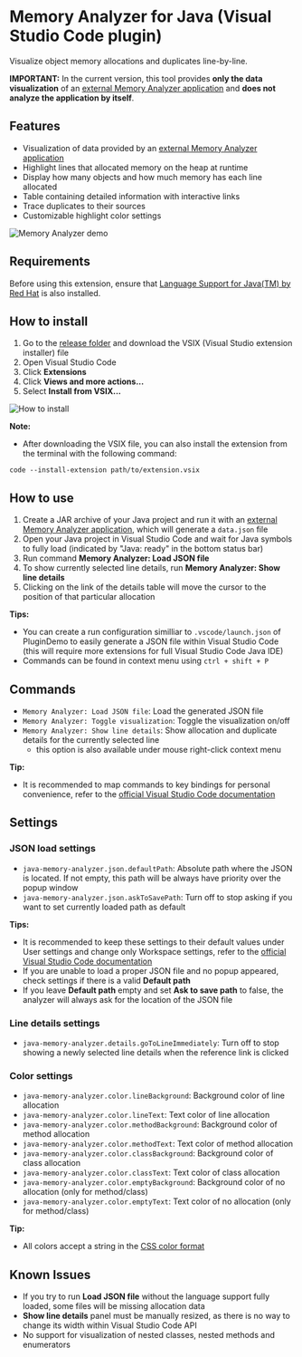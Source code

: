 # Memory Analyzer for Java (Visual Studio Code plugin)
Visualize object memory allocations and duplicates line-by-line.

__IMPORTANT:__ In the current version, this tool provides **only the data visualization** of an [external Memory Analyzer application](https://gitlab.kiv.zcu.cz/lipka/java-memory-allocation-analyser) and **does not analyze the application by itself**.

## Features
- Visualization of data provided by an [external Memory Analyzer application](https://gitlab.kiv.zcu.cz/lipka/java-memory-allocation-analyser)
- Highlight lines that allocated memory on the heap at runtime
- Display how many objects and how much memory has each line allocated
- Table containing detailed information with interactive links
- Trace duplicates to their sources
- Customizable highlight color settings

![Memory Analyzer demo](https://gitlab.kiv.zcu.cz/lipka/visualisation-of-allocations/-/raw/main/readme/demo.gif?ref_type=heads)

## Requirements
Before using this extension, ensure that [Language Support for Java(TM) by Red Hat](https://marketplace.visualstudio.com/items?itemName=redhat.java) is also installed.

## How to install
1. Go to the [release folder](https://gitlab.kiv.zcu.cz/lipka/visualisation-of-allocations/-/tree/main/release?ref_type=heads) and download the VSIX (Visual Studio extension installer) file
2. Open Visual Studio Code
3. Click **Extensions**
4. Click **Views and more actions...**
5. Select **Install from VSIX...**

![How to install](https://gitlab.kiv.zcu.cz/lipka/visualisation-of-allocations/-/raw/main/readme/install.gif?ref_type=heads)

**Note:** 
- After downloading the VSIX file, you can also install the extension from the terminal with the following command:

`code --install-extension path/to/extension.vsix`

## How to use 
1. Create a JAR archive of your Java project and run it with an [external Memory Analyzer application](https://gitlab.kiv.zcu.cz/lipka/java-memory-allocation-analyser), which will generate a `data.json` file
2. Open your Java project in Visual Studio Code and wait for Java symbols to fully load (indicated by "Java: ready" in the bottom status bar)
3. Run command **Memory Analyzer: Load JSON file**
4. To show currently selected line details, run **Memory Analyzer: Show line details**
5. Clicking on the link of the details table will move the cursor to the position of that particular allocation

**Tips:**
- You can create a run configuration similliar to `.vscode/launch.json` of PluginDemo to easily generate a JSON file within Visual Studio Code (this will require more extensions for full Visual Studio Code Java IDE)
- Commands can be found in context menu using `ctrl + shift + P`

## Commands
- `Memory Analyzer: Load JSON file`: Load the generated JSON file
- `Memory Analyzer: Toggle visualization`: Toggle the visualization on/off
- `Memory Analyzer: Show line details`: Show allocation and duplicate details for the currently selected line
    * this option is also available under mouse right-click context menu

**Tip:**
- It is recommended to map commands to key bindings for personal convenience, refer to the [official Visual Studio Code documentation](https://code.visualstudio.com/docs/getstarted/keybindings)

## Settings
### JSON load settings
- `java-memory-analyzer.json.defaultPath`: Absolute path where the JSON is located. If not empty, this path will be always have priority over the popup window
- `java-memory-analyzer.json.askToSavePath`: Turn off to stop asking if you want to set currently loaded path as default 

**Tips:**
- It is recommended to keep these settings to their default values under User settings and change only Workspace settings, refer to the [official Visual Studio Code documentation](https://code.visualstudio.com/docs/getstarted/settings)
- If you are unable to load a proper JSON file and no popup appeared, check settings if there is a valid **Default path** 
- If you leave **Default path** empty and set **Ask to save path** to false, the analyzer will always ask for the location of the JSON file

### Line details settings
- `java-memory-analyzer.details.goToLineImmediately`: Turn off to stop showing a newly selected line details when the reference link is clicked

### Color settings
- `java-memory-analyzer.color.lineBackground`: Background color of line allocation
- `java-memory-analyzer.color.lineText`: Text color of line allocation
- `java-memory-analyzer.color.methodBackground`: Background color of method allocation
- `java-memory-analyzer.color.methodText`: Text color of method allocation
- `java-memory-analyzer.color.classBackground`: Background color of class allocation
- `java-memory-analyzer.color.classText`: Text color of class allocation
- `java-memory-analyzer.color.emptyBackground`: Background color of no allocation (only for method/class)
- `java-memory-analyzer.color.emptyText`: Text color of no allocation (only for method/class)

**Tip:** 
- All colors accept a string in the [CSS color format](https://www.w3schools.com/css/css_colors.asp)

## Known Issues
- If you try to run **Load JSON file** without the language support fully loaded, some files will be missing allocation data
- **Show line details** panel must be manually resized, as there is no way to change its width within Visual Studio Code API 
- No support for visualization of nested classes, nested methods and enumerators